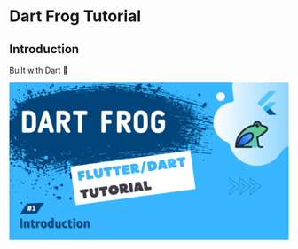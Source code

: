 # Dart Frog Tutorial

## Introduction

Built with [Dart](https://dart.dev/) :star2:

[![Watch the Full Tutorial](dart_Frog.png)](https://www.youtube.com/watch?v=DlFYxNXERyI&list=PLKKf8l1ne4_h9ttT_ihJ7xelHU1-o3w90)
